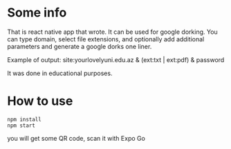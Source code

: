 # Some info
That is react native app that wrote. It can be used for google dorking. 
You can type domain, select file extensions, and optionally add additional parameters and generate a google dorks one liner. 

Example of output: site:yourlovelyuni.edu.az & (ext:txt | ext:pdf) & password

It was done in educational purposes. 

# How to use
```
npm install
npm start
```

you will get some QR code, scan it with Expo Go